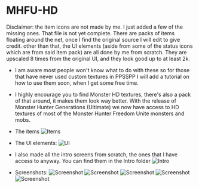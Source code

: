 # MHFU-HD

Disclaimer: the item icons are not made by me. I just added a few of the missing ones. That file is not yet complete. There are packs of items floating around the net, once I find the original source I will edit to give credit. other than that, the UI elements (aside from some of the status icons which are from said item pack) are all done by me from scratch. They are upscaled 8 times from the original UI, and they look good up to at least 2k.

- I am aware most people won't know what to do with these so for those that have never used custom textures in PPSSPP I will add a tutorial on how to use them soon, when I get some free time.
- I highly encourage you to find Monster HD textures, there's also a pack of that around, it makes them look way better. With the release of Monster Hunter Generations (Ultimate) we now have access to HD textures of most of the Monster Hunter Freedom Unite monsters and mobs.

- The items
![Items](https://github.com/grimmtusk/MHFU-HD/blob/main/UI/items.png?raw=true)

- The UI elements:
![UI](https://github.com/grimmtusk/MHFU-HD/blob/main/UI/UI.png?raw=true)

- I also made all the intro screens from scratch, the ones that I have access to anyway. You can find them in the Intro folder
![Intro](https://github.com/grimmtusk/MHFU-HD/blob/main/Intro/capcom.png?raw=true)

- Screenshots:
![Screenshot](https://github.com/grimmtusk/MHFU-HD/blob/main/Screenshots/Screenshot%2001.png?raw=true)
![Screenshot](https://github.com/grimmtusk/MHFU-HD/blob/main/Screenshots/Screenshot%2002.png?raw=true)
![Screenshot](https://github.com/grimmtusk/MHFU-HD/blob/main/Screenshots/Screenshot%2003.png?raw=true)
![Screenshot](https://github.com/grimmtusk/MHFU-HD/blob/main/Screenshots/Screenshot%2004.png?raw=true)
![Screenshot](https://github.com/grimmtusk/MHFU-HD/blob/main/Screenshots/Screenshot%2005.png?raw=true)
